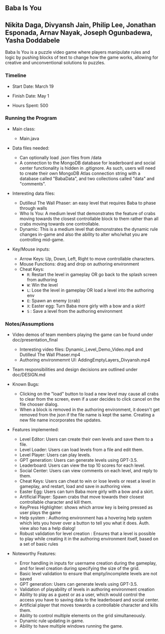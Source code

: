 ## Baba Is You

## Nikita Daga, Divyansh Jain, Philip Lee, Jonathan Esponada, Arnav Nayak, Joseph Ogunbadewa, Yasha Doddabele

Baba Is You is a puzzle video game where players manipulate rules and logic by pushing blocks of
text to change how the game works, allowing for creative and unconventional solutions to puzzles.

### Timeline

* Start Date: March 19

* Finish Date: May 1

* Hours Spent: 500

### Running the Program

* Main class:
    * Main.java

* Data files needed:
    * Can optionally load .json files from /data
    * A connection to the MongoDB database for leaderboard and social center functionality
      is hidden in .gitignore. As such, users will need to create their own MongoDB Atlas connection
      string with a database called "BabaData", and two collections called "data" and "comments".

* Interesting data files:
    * Dutilleul The Wall Phaser: an easy level that requires Baba to phase through walls
    * Who Is You: A medium level that demonstrates the feature of crabs moving towards the closest
      controllable block to them rather than all crabs moving towards one controllable.
    * Dynamic: This is a medium level that demonstrates the dynamic rule changes in-game and also
      the ability to alter who/what you are controlling mid-game.

* Key/Mouse inputs:

    * Arrow Keys: Up, Down, Left, Right to move controllable characters.
    * Mouse Functions: drag and drop on authoring environment
    * Cheat Keys:
        * `R`: Restart the level in gameplay OR go back to the splash screen from authoring
        * `W`: Win the level
        * `L`: Lose the level in gameplay OR load a level into the authoring env
        * `E`: Spawn an enemy (crab)
        * `X`: Easter egg: Turn Baba more girly with a bow and a skirt!
        * `S` : Save a level from the authoring environment

### Notes/Assumptions

* Video demos of team members playing the game can be found under doc/presentation_final
    * Interesting video files: Dynamic_Level_Demo_Video.mp4 and Dutilleul The Wall Phaser.mp4
    * Authoring environmemnt UI: AddingEmptyLayers_Divyansh.mp4

* Team responsibilities and design decisions are outlined under doc/DESIGN.md

* Known Bugs:

    * Clicking on the "load" button to load a new level may cause all crabs to clear from the
      screen, even if a user decides to click cancel on the file chooser dialog.
    * When a block is removed in the authoring environment, it doesn't get removed from the json if
      the file name is kept the same. Creating a new file name incorporates the updates.


* Features implemented:

    * Level Editor: Users can create their own levels and save them to a file.
    * Level Loader: Users can load levels from a file and edit them.
    * Level Player: Users can play levels.
    * GPT generation: Users can generate levels using GPT-3.5.
    * Leaderboard: Users can view the top 10 scores for each level.
    * Social Center: Users can view comments on each level, and reply to them.
    * Cheat Keys: Users can cheat to win or lose levels or reset a level in gameplay, and restart,
      load and save in authoring view.
    * Easter Egg: Users can turn Baba more girly with a bow and a skirt.
    * Artificial Player: Spawn crabs that move towards their closest controllable character and kill
      them.
    * KeyPress Highlighter: shows which arrow key is being pressed as user plays the game
    * Help system : Authoring environment has a hovering help system which lets you hover over a
      button to tell you what it does. Auth. view also has a help dialog!
    * Robust validation for level creation : Ensures that a level is possible to play while creating
      it in the authoring environment itself, based on a set of basic rules

* Noteworthy Features:

    * Error handling in inputs for username creation during the gameplay, and for level creation
      during specifying the size of the grid.
    * Basic level validation to ensure that empty/incomplete levels are not saved
    * GPT generation: Users can generate levels using GPT-3.5.
    * Validation of playability of levels in authoring environment creation
    * Ability to play as a guest or as a user, which would control the access you have to saving
      data to the leaderboard and social center.
    * Artificial player that moves towards a controllable character and kills them.
    * Ability to control multiple elements on the grid simultaneously.
    * Dynamic rule updating in game.
    * Ability to have multiple windows running the game.

    


